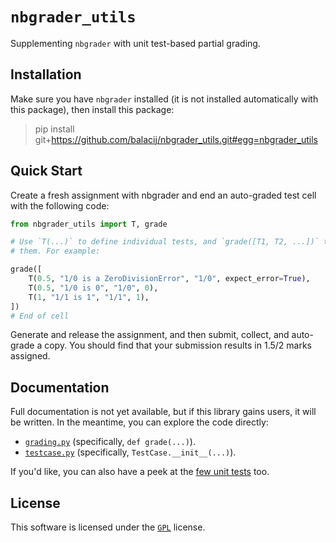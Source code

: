 # `nbgrader_utils`

Supplementing `nbgrader` with unit test-based partial grading.

## Installation

Make sure you have `nbgrader` installed (it is not installed automatically with
this package), then install this package:

> pip install git+https://github.com/balacij/nbgrader_utils.git#egg=nbgrader_utils

## Quick Start

Create a fresh assignment with nbgrader and end an auto-graded test cell with
the following code:
```python
from nbgrader_utils import T, grade

# Use `T(...)` to define individual tests, and `grade([T1, T2, ...])` to run
# them. For example:

grade([
    T(0.5, "1/0 is a ZeroDivisionError", "1/0", expect_error=True),
    T(0.5, "1/0 is 0", "1/0", 0),
    T(1, "1/1 is 1", "1/1", 1),
])
# End of cell
```

Generate and release the assignment, and then submit, collect, and auto-grade a
copy. You should find that your submission results in 1.5/2 marks assigned.

## Documentation

Full documentation is not yet available, but if this library gains users, it
will be written. In the meantime, you can explore the code directly:
* [`grading.py`](./nbgrader_utils/grading.py) (specifically, `def grade(...)`).
* [`testcase.py`](./nbgrader_utils/testcase.py) (specifically, `TestCase.__init__(...)`).

If you'd like, you can also have a peek at the [few unit tests](./tests/) too.

## License

This software is licensed under the [`GPL`](./LICENSE) license.

